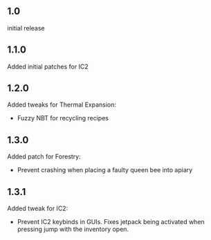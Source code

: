 ## 1.0
initial release
## 1.1.0
Added initial patches for IC2
## 1.2.0
Added tweaks for Thermal Expansion:  
- Fuzzy NBT for recycling recipes
## 1.3.0
Added patch for Forestry:  
- Prevent crashing when placing a faulty queen bee into apiary  
## 1.3.1
Added tweak for IC2:
- Prevent IC2 keybinds in GUIs. Fixes jetpack being activated when pressing jump with the inventory open.  
